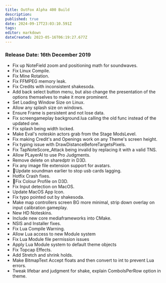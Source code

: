 ```yaml
---
title: OutFox Alpha 400 Build
description: 
published: true
date: 2024-09-17T23:03:10.591Z
tags: 
editor: markdown
dateCreated: 2023-05-16T06:19:27.677Z
---
```


### Release Date: 16th December 2019
*   Fix up NoteField zoom and positioning math for soundwaves.
*   Fix Linux Compile.
*   Fix Mine Rotation.
*   Fix FFMPEG memory leak.
*   Fix Credits with inconsistent shakesoda.
*   Add back select button menu, but also change the presentation of the options themselves to make it more prominent.
*   Set Loading Window Size on Linux.
*   Allow any splash size on windows.
*   Ensure Frame is persistent and not lose data.
*   Fix screengameplay background.lua calling the old func instead of the updated one.
*   Fix splash being width locked.
*   Make Eval's noteskin actors grab from the Stage ModsLevel.
*   Fix making Credit's and Openings work on any Theme's screen height.
*   Fix typing issue with DrawDistanceBeforeTargetsPixels.
*   Fix TapNoteScore\_Attack being invalid by replacing it with a valid TNS.
*   Allow PLayerAI to use Pro Judgments.
*   Remove delete on sharedptr in D3D.
*   Fix any image file extension support for avatars.
*   🐉Update soundman earlier to stop usb cards lagging.
*   Hotfix Crash fixes.
*   🐉Fix Colour Profile on D3D.
*   Fix Input detection on MacOS.
*   Update MacOS App Icon.
*   Fix typo pointed out by shakesoda.
*   Make map controllers screen BG more minimal, strip down overlay on input calibration gameplay.
*   New HD Noteskins.
*   Include new core mediaframeworks into CMake.
*   NSIS and Installer fixes.
*   Fix Lua Compile Warning.
*   Allow Lua access to new Module system
*   Fix Lua Module file permission issues
*   Apply Lua Module system to default theme objects
*   Fix Topcap Effects.
*   Add Stretch and shrink holds.
*   Make BitmapText Accept floats and then convert to int to prevent Lua errors.
*   Tweak lifebar and judgment for shake, explain ComboIsPerRow option in theme.